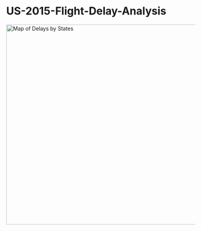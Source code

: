 # US-2015-Flight-Delay-Analysis

<img width="532" alt="Map of Delays by States" src="https://user-images.githubusercontent.com/71575857/222193053-f45365c4-d09b-4a09-8420-c98f32ee18ff.png">
